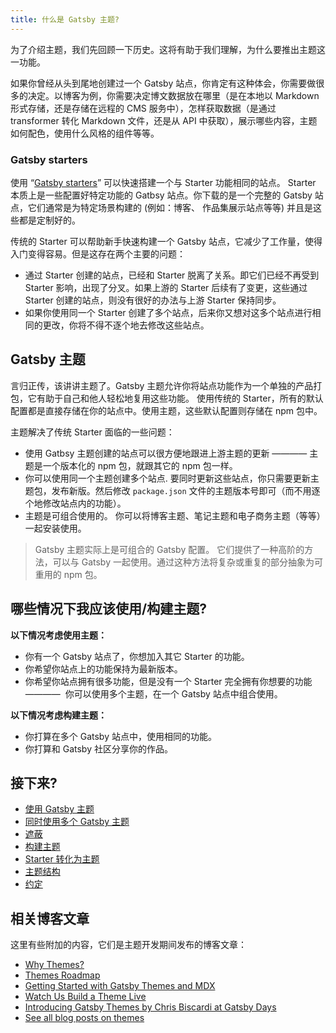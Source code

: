 ```yaml
---
title: 什么是 Gatsby 主题?
---
```


为了介绍主题，我们先回顾一下历史。这将有助于我们理解，为什么要推出主题这一功能。

如果你曾经从头到尾地创建过一个 Gatsby 站点，你肯定有这种体会，你需要做很多的决定。以博客为例，你需要决定博文数据放在哪里（是在本地以 Markdown 形式存储，还是存储在远程的 CMS 服务中），怎样获取数据（是通过 transformer 转化 Markdown 文件，还是从 API 中获取），展示哪些内容，主题如何配色，使用什么风格的组件等等。

### Gatsby starters

使用 “[Gatsby starters](/docs/starters/)” 可以快速搭建一个与 Starter 功能相同的站点。 Starter 本质上是一些配置好特定功能的 Gatbsy 站点。你下载的是一个完整的 Gatsby 站点，它们通常是为特定场景构建的 (例如：博客、 作品集展示站点等等) 并且是这些都是定制好的。

传统的 Starter 可以帮助新手快速构建一个 Gatsby 站点，它减少了工作量，使得入门变得容易。但是这存在两个主要的问题：

- 通过 Starter 创建的站点，已经和 Starter 脱离了关系。即它们已经不再受到 Starter 影响，出现了分叉。如果上游的 Starter 后续有了变更，这些通过 Starter 创建的站点，则没有很好的办法与上游 Starter 保持同步。
- 如果你使用同一个 Starter 创建了多个站点，后来你又想对这多个站点进行相同的更改，你将不得不逐个地去修改这些站点。

## Gatsby 主题

言归正传，该讲讲主题了。Gatsby 主题允许你将站点功能作为一个单独的产品打包，它有助于自己和他人轻松地复用这些功能。 使用传统的 Starter，所有的默认配置都是直接存储在你的站点中。使用主题，这些默认配置则存储在 npm 包中。

主题解决了传统 Starter 面临的一些问题：

- 使用 Gatbsy 主题创建的站点可以很方便地跟进上游主题的更新 ———— 主题是一个版本化的 npm 包，就跟其它的 npm 包一样。
- 你可以使用同一个主题创建多个站点. 要同时更新这些站点，你只需要更新主题包，发布新版。然后修改 `package.json` 文件的主题版本号即可（而不用逐个地修改站点内的功能）。
- 主题是可组合使用的。 你可以将博客主题、笔记主题和电子商务主题（等等）一起安装使用。

> Gatsby 主题实际上是可组合的 Gatsby 配置。 它们提供了一种高阶的方法，可以与 Gatsby 一起使用。通过这种方法将复杂或重复的部分抽象为可重用的 npm 包。

## 哪些情况下我应该使用/构建主题?

**以下情况考虑使用主题：**

- 你有一个 Gatsby 站点了，你想加入其它 Starter 的功能。
- 你希望你站点上的功能保持为最新版本。
- 你希望你站点拥有很多功能，但是没有一个 Starter 完全拥有你想要的功能 ————  你可以使用多个主题，在一个 Gatsby 站点中组合使用。

**以下情况考虑构建主题：**

- 你打算在多个 Gatsby 站点中，使用相同的功能。
- 你打算和 Gatsby 社区分享你的作品。

## 接下来?

- [使用 Gatsby 主题](/docs/themes/using-a-gatsby-theme)
- [同时使用多个 Gatsby 主题](/docs/themes/using-multiple-gatsby-themes)
- [遮蔽](/docs/themes/shadowing/)
- [构建主题](/docs/themes/building-themes)
- [Starter 转化为主题](/docs/themes/converting-a-starter/)
- [主题结构](/docs/themes/theme-composition/)
- [约定](/docs/themes/conventions/)

## 相关博客文章

这里有些附加的内容，它们是主题开发期间发布的博客文章：

- [Why Themes?](/blog/2019-01-31-why-themes/)
- [Themes Roadmap](/blog/2019-03-11-gatsby-themes-roadmap/)
- [Getting Started with Gatsby Themes and MDX](/blog/2019-02-26-getting-started-with-gatsby-themes/)
- [Watch Us Build a Theme Live](/blog/2019-02-11-gatsby-themes-livestream-and-example/)
- [Introducing Gatsby Themes by Chris Biscardi at Gatsby Days](https://www.gatsbyjs.com/gatsby-days-themes-chris/)
- [See all blog posts on themes](/blog/tags/themes)
